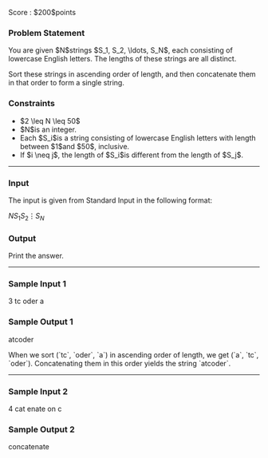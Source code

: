 
<div>

<span>

<span>

<p>
Score : $200$points
</p>

<div>

<section>

### **Problem Statement**

<p>
You are given $N$strings $S_1, S_2, \ldots, S_N$, each consisting of lowercase English letters. The lengths of these strings are all distinct.
</p>

<p>
Sort these strings in ascending order of length, and then concatenate them in that order to form a single string.
</p>

</section>

</div>

<div>

<section>

### **Constraints**

<ul>

<li>
$2 \leq N \leq 50$
</li>

<li>
$N$is an integer.
</li>

<li>
Each $S_i$is a string consisting of lowercase English letters with length between $1$and $50$, inclusive.
</li>

<li>
If $i \neq j$, the length of $S_i$is different from the length of $S_j$.
</li>

</ul>

</section>

</div>

---

<div>

<div>

<section>

### **Input**

<p>
The input is given from Standard Input in the following format:
</p>

<div>

$N$$S_1$$S_2$$\vdots$$S_N$
</div>

</section>

</div>

<div>

<section>

### **Output**

<p>
Print the answer.
</p>

</section>

</div>

</div>

---

<div>

<section>

### **Sample Input 1**

<div>

3
tc
oder
a

</div>

</section>

</div>

<div>

<section>

### **Sample Output 1**

<div>

atcoder

</div>

<p>
When we sort (`tc`, `oder`, `a`) in ascending order of length, we get (`a`, `tc`, `oder`). Concatenating them in this order yields the string `atcoder`.
</p>

</section>

</div>

---

<div>

<section>

### **Sample Input 2**

<div>

4
cat
enate
on
c

</div>

</section>

</div>

<div>

<section>

### **Sample Output 2**

<div>

concatenate

</div>

</section>

</div>

</span>

</span>

</div>
